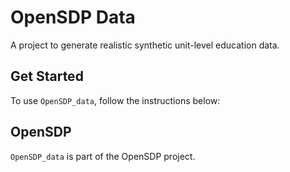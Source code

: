 # OpenSDP Data

A project to generate realistic synthetic unit-level education data. 

## Get Started

To use `OpenSDP_data`, follow the instructions below:


## OpenSDP

`OpenSDP_data` is part of the OpenSDP project. 
